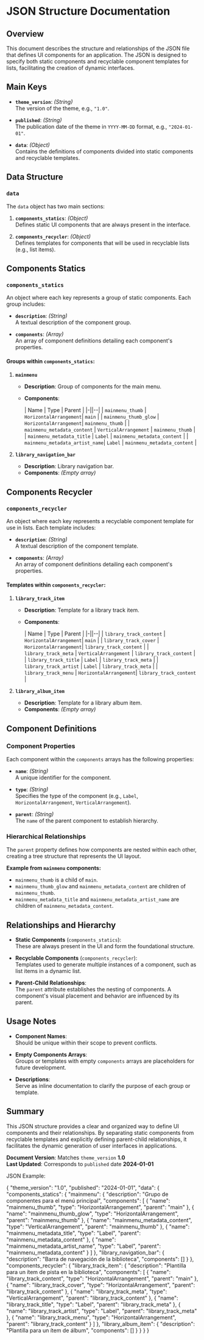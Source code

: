 # JSON Structure Documentation

## Overview

This document describes the structure and relationships of the JSON file that defines UI components for an application. The JSON is designed to specify both static components and recyclable component templates for lists, facilitating the creation of dynamic interfaces.



## Main Keys

- **`theme_version`**: *(String)*  
  The version of the theme, e.g., `"1.0"`.

- **`published`**: *(String)*  
  The publication date of the theme in `YYYY-MM-DD` format, e.g., `"2024-01-01"`.

- **`data`**: *(Object)*  
  Contains the definitions of components divided into static components and recyclable templates.



## Data Structure

### `data`

The `data` object has two main sections:

1. **`components_statics`**: *(Object)*  
   Defines static UI components that are always present in the interface.

2. **`components_recycler`**: *(Object)*  
   Defines templates for components that will be used in recyclable lists (e.g., list items).



## Components Statics

### `components_statics`

An object where each key represents a group of static components. Each group includes:

- **`description`**: *(String)*  
  A textual description of the component group.

- **`components`**: *(Array)*  
  An array of component definitions detailing each component's properties.

#### Groups within `components_statics`:

1. **`mainmenu`**

   - **Description**: Group of components for the main menu.
   - **Components**:

     | Name                          | Type                   | Parent                         |
     |-||--|
     | `mainmenu_thumb`              | `HorizontalArrangement`| `main`                         |
     | `mainmenu_thumb_glow`         | `HorizontalArrangement`| `mainmenu_thumb`               |
     | `mainmenu_metadata_content`   | `VerticalArrangement`  | `mainmenu_thumb`               |
     | `mainmenu_metadata_title`     | `Label`                | `mainmenu_metadata_content`    |
     | `mainmenu_metadata_artist_name`| `Label`               | `mainmenu_metadata_content`    |

2. **`library_navigation_bar`**

   - **Description**: Library navigation bar.
   - **Components**: *(Empty array)*



## Components Recycler

### `components_recycler`

An object where each key represents a recyclable component template for use in lists. Each template includes:

- **`description`**: *(String)*  
  A textual description of the component template.

- **`components`**: *(Array)*  
  An array of component definitions detailing each component's properties.

#### Templates within `components_recycler`:

1. **`library_track_item`**

   - **Description**: Template for a library track item.
   - **Components**:

     | Name                    | Type                   | Parent                   |
     |-||--|
     | `library_track_content` | `HorizontalArrangement`| `main`                   |
     | `library_track_cover`   | `HorizontalArrangement`| `library_track_content`  |
     | `library_track_meta`    | `VerticalArrangement`  | `library_track_content`  |
     | `library_track_title`   | `Label`                | `library_track_meta`     |
     | `library_track_artist`  | `Label`                | `library_track_meta`     |
     | `library_track_menu`    | `HorizontalArrangement`| `library_track_content`  |

2. **`library_album_item`**

   - **Description**: Template for a library album item.
   - **Components**: *(Empty array)*



## Component Definitions

### Component Properties

Each component within the `components` arrays has the following properties:

- **`name`**: *(String)*  
  A unique identifier for the component.

- **`type`**: *(String)*  
  Specifies the type of the component (e.g., `Label`, `HorizontalArrangement`, `VerticalArrangement`).

- **`parent`**: *(String)*  
  The `name` of the parent component to establish hierarchy.

### Hierarchical Relationships

The `parent` property defines how components are nested within each other, creating a tree structure that represents the UI layout.

**Example from `mainmenu` components:**

- `mainmenu_thumb` is a child of `main`.
- `mainmenu_thumb_glow` and `mainmenu_metadata_content` are children of `mainmenu_thumb`.
- `mainmenu_metadata_title` and `mainmenu_metadata_artist_name` are children of `mainmenu_metadata_content`.



## Relationships and Hierarchy

- **Static Components** (`components_statics`):  
  These are always present in the UI and form the foundational structure.

- **Recyclable Components** (`components_recycler`):  
  Templates used to generate multiple instances of a component, such as list items in a dynamic list.

- **Parent-Child Relationships**:  
  The `parent` attribute establishes the nesting of components. A component's visual placement and behavior are influenced by its parent.



## Usage Notes

- **Component Names**:  
  Should be unique within their scope to prevent conflicts.

- **Empty Components Arrays**:  
  Groups or templates with empty `components` arrays are placeholders for future development.

- **Descriptions**:  
  Serve as inline documentation to clarify the purpose of each group or template.



## Summary

This JSON structure provides a clear and organized way to define UI components and their relationships. By separating static components from recyclable templates and explicitly defining parent-child relationships, it facilitates the dynamic generation of user interfaces in applications.



**Document Version**: Matches `theme_version` **1.0**  
**Last Updated**: Corresponds to `published` date **2024-01-01**


JSON Example:

{
    "theme_version": "1.0",
    "published": "2024-01-01",
    "data": {
      "components_statics": {
        "mainmenu": {
          "description": "Grupo de componentes para el menú principal",
          "components": [
            {
              "name": "mainmenu_thumb",
              "type": "HorizontalArrangement",
              "parent": "main"
            },
            {
              "name": "mainmenu_thumb_glow",
              "type": "HorizontalArrangement",
              "parent": "mainmenu_thumb"
            },
            {
              "name": "mainmenu_metadata_content",
              "type": "VerticalArrangement",
              "parent": "mainmenu_thumb"
            },
            {
              "name": "mainmenu_metadata_title",
              "type": "Label",
              "parent": "mainmenu_metadata_content"
            },
            {
              "name": "mainmenu_metadata_artist_name",
              "type": "Label",
              "parent": "mainmenu_metadata_content"
            }
          ]
        },
        "library_navigation_bar": {
          "description": "Barra de navegación de la biblioteca",
          "components": []
        }
      },
      "components_recycler": {
        "library_track_item": {
          "description": "Plantilla para un ítem de pista en la biblioteca",
          "components": [
            {
              "name": "library_track_content",
              "type": "HorizontalArrangement",
              "parent": "main"
            },
            {
              "name": "library_track_cover",
              "type": "HorizontalArrangement",
              "parent": "library_track_content"
            },
            {
              "name": "library_track_meta",
              "type": "VerticalArrangement",
              "parent": "library_track_content"
            },
            {
              "name": "library_track_title",
              "type": "Label",
              "parent": "library_track_meta"
            },
            {
              "name": "library_track_artist",
              "type": "Label",
              "parent": "library_track_meta"
            },
            {
              "name": "library_track_menu",
              "type": "HorizontalArrangement",
              "parent": "library_track_content"
            }
          ]
        },
        "library_album_item": {
          "description": "Plantilla para un ítem de álbum",
          "components": []
        }
      }
    }
  }
  